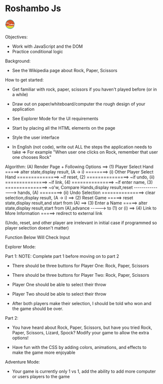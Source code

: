 # Roshambo Js

![SDG](./docs/button.png)

Objectives:

- Work with JavaScript and the DOM
- Practice conditional logic

Background:

- See the Wikipedia page about Rock, Paper, Scissors

How to get started:

- Get familiar with rock, paper, scissors if you haven't played before (or in a while)
<!-- DONE -->
- Draw out on paper/whiteboard/computer the rough design of your application
<!-- DONE -->
- See Explorer Mode for the UI requirements
<!-- DONE -->
- Start by placing all the HTML elements on the page
<!-- DONE -->
- Style the user interface
<!-- DONE -->
- In English (not code), write out ALL the steps the application needs to take => For example "When user one clicks on Rock, remember that user one chooses Rock"
<!-- DONE -->

Algorithm:
(A) Render Page + Following Options
==> (1) Player Select Hand
=====> alter state,display result, (A -> i)
========> (i) Other Player Select Hand
===============> ~if reset, (2)
===============> ~if undo, (ii)
===============> ~if link, (4)
===============> ~if enter name, (3)
===============> ~o'w, Compare Hands,display result,reset ---------------> hands, (A)
========> (ii) Undo Selection
===============> clear selection,display result, (A -> i)
==> (2) Reset Game
=====> reset state,display result,and start from (A)
==> (3) Enter a Name
=====> alter state,display result,start from (A),advance
-----> to (1) or (i)
==> (4) Link to More Information
=====> redirect to external link

(Undo, reset, and other player are irrelevant in initial case if programmed so player selection doesn't matter)

Function Below Will Check Input

<!-- const rps = (p1, p2) => {
  if (p1 === p2) {
    return 'Draw!'
  } else if ((p1 === 'scissors' && p2 ==='paper') || (p1 ==='rock' && p2 === 'scissors') || (p1 === 'paper' && p2 === 'rock')) {
    return 'Player 1 won!'
  } else {
    return 'Player 2 won!'
  }
}; -->

Explorer Mode:

Part 1:
NOTE: Complete part 1 before moving on to part 2

- There should be three buttons for Player One: Rock, Paper, Scissors
<!-- DONE -->

- There should be three buttons for Player Two: Rock, Paper, Scissors
<!-- DONE -->

- Player One should be able to select their throw
<!-- DONE -->

- Player Two should be able to select their throw
<!-- DONE -->

- After both players make their selection, I should be told who won and the game should be over.
<!-- DONE -->

Part 2:

- You have heard about Rock, Paper, Scissors, but have you tried Rock, Paper, Scissors, Lizard, Spock? Modify your game to allow the extra options!
<!-- DONE -->

- Have fun with the CSS by adding colors, animations, and effects to make the game more enjoyable
<!-- DONE, except for animations -->

Adventure Mode:

- Your game is currently only 1 vs 1, add the ability to add more computer or users players to the game
